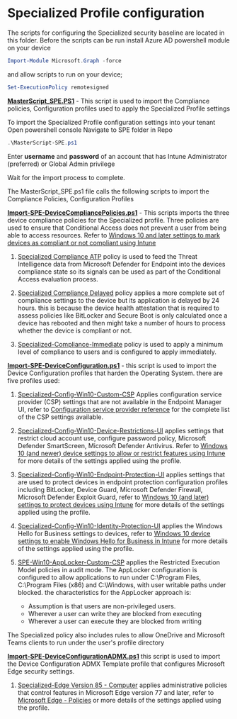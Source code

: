 # Specialized Profile configuration

The scripts for configuring the Specialized security baseline are located in this folder. 
Before the scripts can be run install Azure AD powershell module on your device

```powershell
Import-Module Microsoft.Graph -force
```
and allow scripts to run on your device;
```powershell
Set-ExecutionPolicy remotesigned
```

[**MasterScript_SPE.PS1**](MasterScript-SPE.ps1) - This script is used to import the Compliance policies, Configuration profiles used to apply the Specialized Profile settings
   
   To import the Specialized Profile configuration settings into your tenant
   Open powershell console
   Navigate to SPE folder in Repo 
   ```powershell
   .\MasterScript-SPE.ps1
   ```
    
Enter **username** and **password** of an account that has Intune Administrator (preferred) or Global Admin privilege

Wait for the import process to complete.

The MasterScript_SPE.ps1 file calls the following scripts to import the Compliance Policies, Configuration Profiles



[**Import-SPE-DeviceCompliancePolicies.ps1**](Import-SPE-DeviceCompliancePolicies.ps1) - This scripts imports the three device compliance policies for the Specialized profile. Three policies are used to ensure that Conditional Access does not prevent a user from being able to access resources. Refer to [Windows 10 and later settings to mark devices as compliant or not compliant using Intune](https://docs.microsoft.com/en-us/mem/intune/protect/compliance-policy-create-windows)
   
   1. [Specialized Compliance ATP](JSON/DeviceCompliance/SPE-Compliance-ATP.json) policy is used to feed the Threat Intelligence data from Microsoft Defender for Endpoint into the devices compliance state so its signals can be used as part of the Conditional Access evaluation process.

   2. [Specialized Compliance Delayed](JSON/DeviceCompliance/SPE-Compliance-Delayed.json) policy applies a more complete set of compliance settings to the device but its application is delayed by 24 hours.  this is because the device health attestation that is required to assess policies like BitLocker and Secure Boot is only calculated once a device has rebooted and then might take a number of hours to process whether the device is compliant or not.

   3. [Specialized-Compliance-Immediate](JSON/DeviceCompliance/SPE-Compliance-Immediate.json) policy is used to apply a minimum level of compliance to users and is configured to apply immediately.

[**Import-SPE-DeviceConfiguration.ps1**](Import-SPE-DeviceConfiguration.ps1) - this script is used to import the Device Configuration profiles that harden the Operating System. there are five profiles used:
1.  [Specialized-Config-Win10-Custom-CSP](JSON/DeviceConfiguration/Specialized-Config-Win10-Custom-CSP_17-11-2020-17-00-43.json) Applies configuration service provider (CSP) settings that are not available in the Endpoint Manager UI, refer to [Configuration service provider reference](https://docs.microsoft.com/en-us/windows/client-management/mdm/configuration-service-provider-reference) for the complete list of the CSP settings available.
2.  [Specialized-Config-Win10-Device-Restrictions-UI](JSON/DeviceConfiguration/Specialized-Config-Win10-Device-Restrictions-UI_17-11-2020-17-00-43.json) applies settings that restrict cloud account use, configure password policy, Microsoft Defender SmartScreen, Microsoft Defender Antivirus.  Refer to [Windows 10 (and newer) device settings to allow or restrict features using Intune](https://docs.microsoft.com/en-us/mem/intune/configuration/device-restrictions-windows-10) for more details of the settings applied using the profile.
3.  [Specialized-Config-Win10-Endpoint-Protection-UI](JSON/DeviceConfiguration/Specialized-Config-Win10-Endpoint-Protection-UI_17-11-2020-17-00-43.json) applies settings that are used to protect devices in endpoint protection configuration profiles including BitLocker, Device Guard, Microsoft Defender Firewall, Microsoft Defender Exploit Guard, refer to [Windows 10 (and later) settings to protect devices using Intune](https://docs.microsoft.com/en-us/mem/intune/protect/endpoint-protection-windows-10?toc=/intune/configuration/toc.json&bc=/intune/configuration/breadcrumb/toc.json) for more details of the settings applied using the profile.
4.  [Specialized-Config-Win10-Identity-Protection-UI](JSON/DeviceConfiguration/Specialized-Config-Win10-Identity-Protection-UI_17-11-2020-17-00-43.json) applies the Windows Hello for Business settings to devices, refer to [Windows 10 device settings to enable Windows Hello for Business in Intune](https://docs.microsoft.com/en-us/mem/intune/protect/identity-protection-windows-settings?toc=/intune/configuration/toc.json&bc=/intune/configuration/breadcrumb/toc.json) for more details of the settings applied using the profile.

5.  [SPE-Win10-AppLocker-Custom-CSP](JSON/DeviceConfiguration/SPE-Win10-AppLocker-Custom-CSP_25-11-2020-17-42-11.json) applies the Restricted Execution Model policies in audit mode. The AppLocker configuration is configured to allow applications to run under C:\Program Files, C:\Program Files (x86) and C:\Windows, with user writable paths under blocked. the characteristics for the AppLocker approach is:
    *  Assumption is that users are non-privileged users.
    *  Wherever a user can write they are blocked from executing
    *  Wherever a user can execute they are blocked from writing

The Specialized policy also includes rules to allow OneDrive and Microsoft Teams clients to run under the user's profile directory

[**Import-SPE-DeviceConfigurationADMX.ps1**](JSON/DeviceConfigurationADMX/Specialized-Edge%20Version%2085%20-%20Computer.json) this script is used to import the Device Configuration ADMX Template profile that configures Microsoft Edge security settings.

1. [Specialized-Edge Version 85 - Computer](JSON/DeviceConfigurationADMX/Specialized-Edge%20Version%2085%20-%20Computer.json) applies administrative policies that control features in Microsoft Edge version 77 and later, refer to [Microsoft Edge - Policies](https://docs.microsoft.com/en-us/DeployEdge/microsoft-edge-policies) or more details of the settings applied using the profile.

